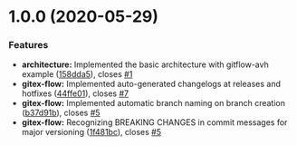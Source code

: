 # 1.0.0 (2020-05-29)

### Features

- **architecture:** Implemented the basic architecture with gitflow-avh example ([158dda5](https://github.com/CuddlySheep/gitex-flow-node/commits/158dda5e5f4903c355903fff9edf6ad6ea1ebca5)), closes [#1](https://github.com/CuddlySheep/gitex-flow-node/issues/1)
- **gitex-flow:** Implemented auto-generated changelogs at releases and hotfixes ([44ffe01](https://github.com/CuddlySheep/gitex-flow-node/commits/44ffe01eac8a66be9be0c90187d9a4df8dd3c1e4)), closes [#7](https://github.com/CuddlySheep/gitex-flow-node/issues/7)
- **gitex-flow:** Implemented automatic branch naming on branch creation ([b37d91b](https://github.com/CuddlySheep/gitex-flow-node/commits/b37d91bbefba230d383cb458869653ad8ff402bb)), closes [#5](https://github.com/CuddlySheep/gitex-flow-node/issues/5)
- **gitex-flow:** Recognizing BREAKING CHANGES in commit messages for major versioning ([1f481bc](https://github.com/CuddlySheep/gitex-flow-node/commits/1f481bcce4d191ab9c93491e5b80f3214ed6b8e4)), closes [#5](https://github.com/CuddlySheep/gitex-flow-node/issues/5)
